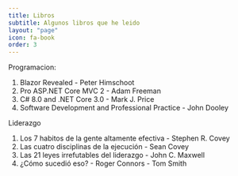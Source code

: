 ```yaml
---
title: Libros
subtitle: Algunos libros que he leido
layout: "page"
icon: fa-book
order: 3
---
```


Programacion:

1. Blazor Revealed - Peter Himschoot
2. Pro ASP.NET Core MVC 2 - Adam Freeman
3. C# 8.0 and .NET Core 3.0 - Mark J. Price
4. Software Development and Professional Practice - John Dooley 

Liderazgo

1. Los 7 habitos de la gente altamente efectiva - Stephen R. Covey
2. Las cuatro disciplinas de la ejecución - Sean Covey
3. Las 21 leyes irrefutables del liderazgo - John C. Maxwell
4. ¿Cómo sucedió eso? - Roger Connors - Tom Smith

